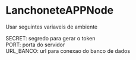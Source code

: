 # LanchoneteAPPNode

Usar seguintes variaveis de ambiente 

SECRET: segredo para gerar o token  
PORT: porta do servidor  
URL_BANCO: url para conexao do banco de dados  
